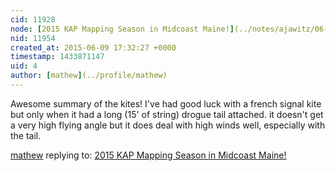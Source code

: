 ```yaml
---
cid: 11928
node: [2015 KAP Mapping Season in Midcoast Maine!](../notes/ajawitz/06-07-2015/2015-kap-mapping-season-in-midcoast-maine)
nid: 11954
created_at: 2015-06-09 17:32:27 +0000
timestamp: 1433871147
uid: 4
author: [mathew](../profile/mathew)
---
```


Awesome summary of the kites!  I've had good luck with a french signal kite but only when it had a long (15' of string) drogue tail attached.  it doesn't get a very high flying angle but it does deal with high winds well, especially with the tail.

[mathew](../profile/mathew) replying to: [2015 KAP Mapping Season in Midcoast Maine!](../notes/ajawitz/06-07-2015/2015-kap-mapping-season-in-midcoast-maine)

